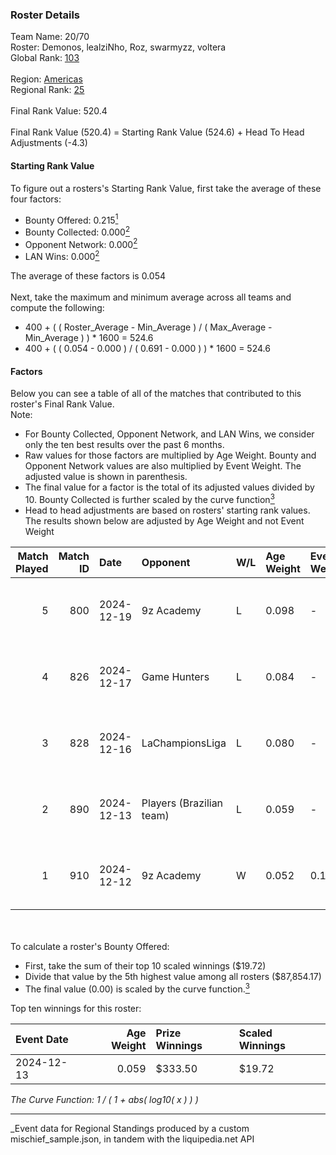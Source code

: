 ### Roster Details<br />
Team Name: 20/70<br />
Roster: Demonos, lealziNho, Roz, swarmyzz, voltera<br />
Global Rank: [103](../../standings_global_2025_06_02.md)<br />
<br />
Region: [Americas]( ../../standings_americas_2025_06_02.md)<br />
Regional Rank: [25]( ../../standings_americas_2025_06_02.md)<br />
<br />
Final Rank Value:  520.4<br />
<br />
Final Rank Value (520.4) = Starting Rank Value (524.6) + Head To Head Adjustments (-4.3)<br />

#### Starting Rank Value<br />
To figure out a rosters's Starting Rank Value, first take the average of these four factors:<br />
- Bounty Offered: 0.215[<sup>1</sup>](#table2)
- Bounty Collected: 0.000[<sup>2</sup>](#table1)
- Opponent Network: 0.000[<sup>2</sup>](#table1)
- LAN Wins: 0.000[<sup>2</sup>](#table1)

The average of these factors is 0.054<br />
<br />
Next, take the maximum and minimum average across all teams and compute the following:<br />
- 400 + ( ( Roster_Average - Min_Average ) / ( Max_Average - Min_Average ) ) * 1600 = 524.6
- 400 + ( ( 0.054 - 0.000 ) / ( 0.691 - 0.000 ) ) * 1600 = 524.6


#### Factors<br />
Below you can see a table of all of the matches that contributed to this roster's Final Rank Value.<br />
Note:<br />

- For Bounty Collected, Opponent Network, and LAN Wins, we consider only the ten best results over the past 6 months.
- Raw values for those factors are multiplied by Age Weight. Bounty and Opponent Network values are also multiplied by Event Weight. The adjusted value is shown in parenthesis.
- The final value for a factor is the total of its adjusted values divided by 10. Bounty Collected is further scaled by the curve function[<sup>3</sup>](#curveFunction)
- Head to head adjustments are based on rosters' starting rank values. The results shown below are adjusted by Age Weight and not Event Weight
<span id="table1"></span><br />


| Match Played | Match ID | Date       | Opponent                 | W/L | Age Weight | Event Weight | Bounty Collected | Opponent Network | LAN Wins  | H2H Adj. | Roster                                     |
| -: | -: | :- | :- | :- | :- | :- | :- | :- | :- | -: | :- |
|            5 |      800 | 2024-12-19 | 9z Academy               | L   | 0.098      | -            | -                | -                | -         |    -1.63 | Demonos, lealziNho, Roz, swarmyzz, voltera |
|            4 |      826 | 2024-12-17 | Game Hunters             | L   | 0.084      | -            | -                | -                | -         |    -1.47 | Demonos, lealziNho, Roz, swarmyzz, voltera |
|            3 |      828 | 2024-12-16 | LaChampionsLiga          | L   | 0.080      | -            | -                | -                | -         |    -1.34 | Demonos, lealziNho, Roz, swarmyzz, voltera |
|            2 |      890 | 2024-12-13 | Players (Brazilian team) | L   | 0.059      | -            | -                | -                | -         |    -0.60 | Demonos, lealziNho, Roz, swarmyzz, voltera |
|            1 |      910 | 2024-12-12 | 9z Academy               | W   | 0.052      | 0.143        | 0.000 (0.000)    | 0.050 (0.000)    | 0 (0.000) |     0.77 | Demonos, lealziNho, Roz, swarmyzz, voltera |

<br />
<span id="table2"></span><br />
To calculate a roster's Bounty Offered:<br />

- First, take the sum of their top 10 scaled winnings ($19.72)
- Divide that value by the 5th highest value among all rosters ($87,854.17)
- The final value (0.00) is scaled by the curve function.[<sup>3</sup>](#curveFunction)

Top ten winnings for this roster:<br />

| Event Date | Age Weight | Prize Winnings | Scaled Winnings |
| :- | -: | :- | :- |
| 2024-12-13 |      0.059 | $333.50        | $19.72          |


<span id="curveFunction"></span>_The Curve Function: 1 / ( 1 + abs( log10( x ) ) )_<br />

---
_Event data for Regional Standings produced by a custom mischief_sample.json, in tandem with the liquipedia.net API<br />
